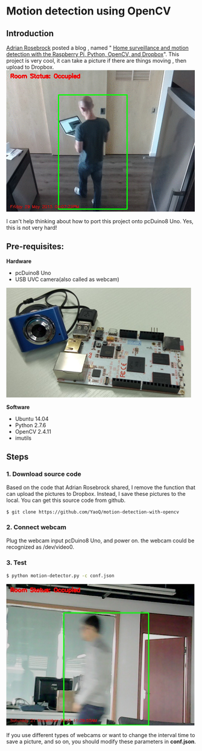 # Motion detection using OpenCV

## Introduction
[Adrian Rosebrock][1] posted a blog , named " [Home surveillance and motion detection with the Raspberry Pi, Python, OpenCV, and Dropbox][2]". This project is very cool, it can take a picture if there are things moving , then upload to Dropbox.
![home surveillance](/images/pi_home_surveillance_animated.gif)

I can't help thinking about how to port this project onto pcDuino8 Uno. Yes, this is not very hard!

## Pre-requisites:
 **Hardware**
- pcDuino8 Uno
- USB UVC camera(also called as webcam)

![](/images/cam_p8.png)

**Software**
- Ubuntu 14.04
- Python 2.7.6
- OpenCV 2.4.11
- imutils

## Steps
### 1. Download source code
Based on the code that Adrian Rosebrock shared, I remove the function that can upload the pictures to Dropbox. Instead, I save these pictures to the local.  You can get this source code from github.
```bash
$ git clone https://github.com/YaoQ/motion-detection-with-opencv
```
### 2. Connect webcam
Plug the webcam input pcDuino8 Uno, and power on.
the webcam could be recognized as /dev/video0.

### 3. Test
```bash
$ python motion-detector.py -c conf.json
```
![](/images/motion.png)

If you use different types of webcams or want to change the interval time to save a picture, and so on, you should modify these parameters in **conf.json**.

[1]:http://www.pyimagesearch.com/author/adrian/
[2]:http://www.pyimagesearch.com/2015/06/01/home-surveillance-and-motion-detection-with-the-raspberry-pi-python-and-opencv/
